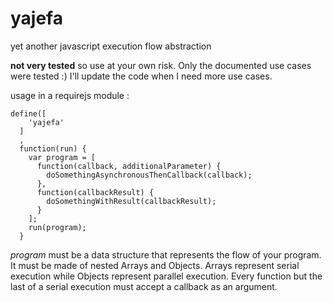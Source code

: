 yajefa
======

yet another javascript execution flow abstraction


**not very tested** so use at your own risk. Only the documented use cases were tested :) I'll update the code when I need more use cases.

usage in a requirejs module :
```
define([
    'yajefa'
  ]
  ,
  function(run) {
    var program = [
      function(callback, additionalParameter) {
        doSomethingAsynchronousThenCallback(callback);
      },
      function(callbackResult) {
        doSomethingWithResult(callbackResult);
      }
    ];
    run(program);
  }
```

*program* must be a data structure that represents the flow of your program. It must be made of nested Arrays and Objects.
Arrays represent serial execution while Objects represent parallel execution.
Every function but the last of a serial execution must accept a callback as an argument.
